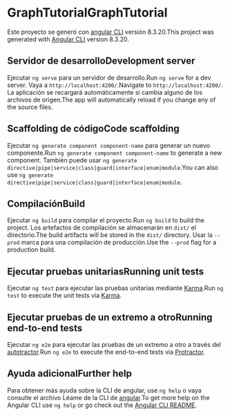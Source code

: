 # <a name="graphtutorial"></a><span data-ttu-id="75dc7-101">GraphTutorial</span><span class="sxs-lookup"><span data-stu-id="75dc7-101">GraphTutorial</span></span>

<span data-ttu-id="75dc7-102">Este proyecto se generó con [angular CLI](https://github.com/angular/angular-cli) versión 8.3.20.</span><span class="sxs-lookup"><span data-stu-id="75dc7-102">This project was generated with [Angular CLI](https://github.com/angular/angular-cli) version 8.3.20.</span></span>

## <a name="development-server"></a><span data-ttu-id="75dc7-103">Servidor de desarrollo</span><span class="sxs-lookup"><span data-stu-id="75dc7-103">Development server</span></span>

<span data-ttu-id="75dc7-104">Ejecutar `ng serve` para un servidor de desarrollo.</span><span class="sxs-lookup"><span data-stu-id="75dc7-104">Run `ng serve` for a dev server.</span></span> <span data-ttu-id="75dc7-105">Vaya a `http://localhost:4200/`.</span><span class="sxs-lookup"><span data-stu-id="75dc7-105">Navigate to `http://localhost:4200/`.</span></span> <span data-ttu-id="75dc7-106">La aplicación se recargará automáticamente si cambia alguno de los archivos de origen.</span><span class="sxs-lookup"><span data-stu-id="75dc7-106">The app will automatically reload if you change any of the source files.</span></span>

## <a name="code-scaffolding"></a><span data-ttu-id="75dc7-107">Scaffolding de código</span><span class="sxs-lookup"><span data-stu-id="75dc7-107">Code scaffolding</span></span>

<span data-ttu-id="75dc7-108">Ejecutar `ng generate component component-name` para generar un nuevo componente.</span><span class="sxs-lookup"><span data-stu-id="75dc7-108">Run `ng generate component component-name` to generate a new component.</span></span> <span data-ttu-id="75dc7-109">También puede usar `ng generate directive|pipe|service|class|guard|interface|enum|module`.</span><span class="sxs-lookup"><span data-stu-id="75dc7-109">You can also use `ng generate directive|pipe|service|class|guard|interface|enum|module`.</span></span>

## <a name="build"></a><span data-ttu-id="75dc7-110">Compilación</span><span class="sxs-lookup"><span data-stu-id="75dc7-110">Build</span></span>

<span data-ttu-id="75dc7-111">Ejecutar `ng build` para compilar el proyecto.</span><span class="sxs-lookup"><span data-stu-id="75dc7-111">Run `ng build` to build the project.</span></span> <span data-ttu-id="75dc7-112">Los artefactos de compilación se almacenarán en `dist/` el directorio.</span><span class="sxs-lookup"><span data-stu-id="75dc7-112">The build artifacts will be stored in the `dist/` directory.</span></span> <span data-ttu-id="75dc7-113">Usar la `--prod` marca para una compilación de producción.</span><span class="sxs-lookup"><span data-stu-id="75dc7-113">Use the `--prod` flag for a production build.</span></span>

## <a name="running-unit-tests"></a><span data-ttu-id="75dc7-114">Ejecutar pruebas unitarias</span><span class="sxs-lookup"><span data-stu-id="75dc7-114">Running unit tests</span></span>

<span data-ttu-id="75dc7-115">Ejecutar `ng test` para ejecutar las pruebas unitarias mediante [Karma](https://karma-runner.github.io).</span><span class="sxs-lookup"><span data-stu-id="75dc7-115">Run `ng test` to execute the unit tests via [Karma](https://karma-runner.github.io).</span></span>

## <a name="running-end-to-end-tests"></a><span data-ttu-id="75dc7-116">Ejecutar pruebas de un extremo a otro</span><span class="sxs-lookup"><span data-stu-id="75dc7-116">Running end-to-end tests</span></span>

<span data-ttu-id="75dc7-117">Ejecutar `ng e2e` para ejecutar las pruebas de un extremo a otro a través del [autotractor](http://www.protractortest.org/).</span><span class="sxs-lookup"><span data-stu-id="75dc7-117">Run `ng e2e` to execute the end-to-end tests via [Protractor](http://www.protractortest.org/).</span></span>

## <a name="further-help"></a><span data-ttu-id="75dc7-118">Ayuda adicional</span><span class="sxs-lookup"><span data-stu-id="75dc7-118">Further help</span></span>

<span data-ttu-id="75dc7-119">Para obtener más ayuda sobre la CLI de angular, use `ng help` o vaya consulte el archivo Léame de la CLI de [angular](https://github.com/angular/angular-cli/blob/master/README.md).</span><span class="sxs-lookup"><span data-stu-id="75dc7-119">To get more help on the Angular CLI use `ng help` or go check out the [Angular CLI README](https://github.com/angular/angular-cli/blob/master/README.md).</span></span>
